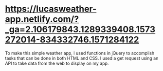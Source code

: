 # https://lucasweather-app.netlify.com/?_ga=2.106179843.1289339408.1573272014-834332746.1571284122

To make this simple weather app, I used functions in jQuery to accomplish tasks that can be done in both HTML and CSS. I used a get request using an API to take data from the web to display on my app.
